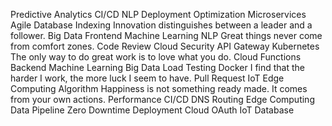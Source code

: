 Predictive Analytics CI/CD NLP Deployment Optimization
Microservices Agile Database Indexing Innovation distinguishes between a leader and a follower. Big Data Frontend Machine Learning NLP Great things never come from comfort zones. Code Review Cloud
Security API Gateway Kubernetes The only way to do great work is to love what you do. Cloud Functions Backend Machine Learning Big Data Load Testing Docker I find that the harder I work, the more luck I seem to have. Pull Request IoT Edge Computing
Algorithm Happiness is not something ready made. It comes from your own actions. Performance CI/CD DNS Routing
Edge Computing Data Pipeline Zero Downtime Deployment Cloud OAuth IoT Database

